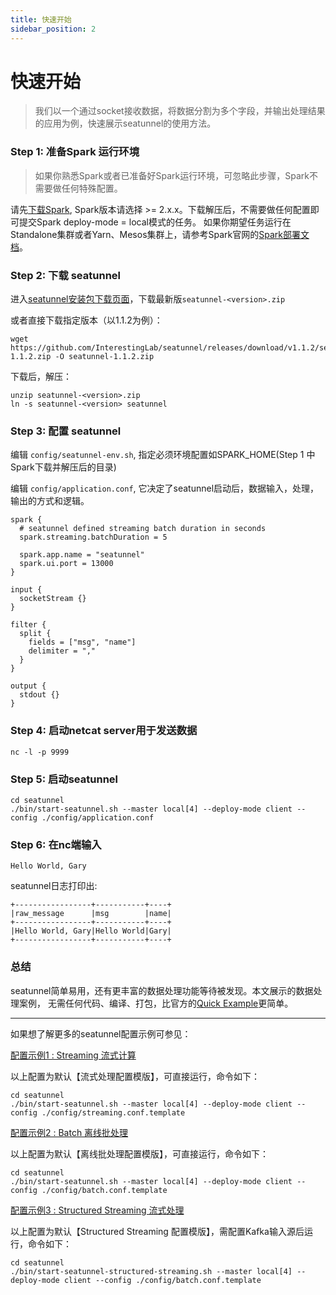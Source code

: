 ```yaml
---
title: 快速开始
sidebar_position: 2
---
```


# 快速开始

> 我们以一个通过socket接收数据，将数据分割为多个字段，并输出处理结果的应用为例，快速展示seatunnel的使用方法。

### Step 1: 准备Spark 运行环境

> 如果你熟悉Spark或者已准备好Spark运行环境，可忽略此步骤，Spark不需要做任何特殊配置。

请先[下载Spark](http://spark.apache.org/downloads.html), Spark版本请选择 >= 2.x.x。下载解压后，不需要做任何配置即可提交Spark deploy-mode = local模式的任务。
如果你期望任务运行在Standalone集群或者Yarn、Mesos集群上，请参考Spark官网的[Spark部署文档](http://spark.apache.org/docs/latest/cluster-overview.html)。

### Step 2: 下载 seatunnel

进入[seatunnel安装包下载页面](https://github.com/InterestingLab/seatunnel/releases/latest)，下载最新版`seatunnel-<version>.zip`

或者直接下载指定版本（以1.1.2为例）：

```
wget https://github.com/InterestingLab/seatunnel/releases/download/v1.1.2/seatunnel-1.1.2.zip -O seatunnel-1.1.2.zip
```

下载后，解压：

```
unzip seatunnel-<version>.zip
ln -s seatunnel-<version> seatunnel
```

### Step 3: 配置 seatunnel

编辑 `config/seatunnel-env.sh`, 指定必须环境配置如SPARK_HOME(Step 1 中Spark下载并解压后的目录)

编辑 `config/application.conf`, 它决定了seatunnel启动后，数据输入，处理，输出的方式和逻辑。

```
spark {
  # seatunnel defined streaming batch duration in seconds
  spark.streaming.batchDuration = 5

  spark.app.name = "seatunnel"
  spark.ui.port = 13000
}

input {
  socketStream {}
}

filter {
  split {
    fields = ["msg", "name"]
    delimiter = ","
  }
}

output {
  stdout {}
}

```

### Step 4: 启动netcat server用于发送数据

```
nc -l -p 9999
```


### Step 5: 启动seatunnel

```
cd seatunnel
./bin/start-seatunnel.sh --master local[4] --deploy-mode client --config ./config/application.conf

```

### Step 6: 在nc端输入

```
Hello World, Gary
```
seatunnel日志打印出:

```
+-----------------+-----------+----+
|raw_message      |msg        |name|
+-----------------+-----------+----+
|Hello World, Gary|Hello World|Gary|
+-----------------+-----------+----+
```


### 总结

seatunnel简单易用，还有更丰富的数据处理功能等待被发现。本文展示的数据处理案例，
无需任何代码、编译、打包，比官方的[Quick Example](https://spark.apache.org/docs/latest/streaming-programming-guide.html#a-quick-example)更简单。


---

如果想了解更多的seatunnel配置示例可参见：

[配置示例1 : Streaming 流式计算](https://github.com/InterestingLab/seatunnel/blob/master/config/streaming.conf.template)

以上配置为默认【流式处理配置模版】，可直接运行，命令如下：

```
cd seatunnel
./bin/start-seatunnel.sh --master local[4] --deploy-mode client --config ./config/streaming.conf.template

```

[配置示例2 : Batch 离线批处理](https://github.com/InterestingLab/seatunnel/blob/master/config/batch.conf.template)

以上配置为默认【离线批处理配置模版】，可直接运行，命令如下：

```
cd seatunnel
./bin/start-seatunnel.sh --master local[4] --deploy-mode client --config ./config/batch.conf.template

```

[配置示例3 : Structured Streaming 流式处理](https://github.com/InterestingLab/seatunnel/blob/master/config/structuredstreaming.conf.template)

以上配置为默认【Structured Streaming 配置模版】，需配置Kafka输入源后运行，命令如下：

```
cd seatunnel
./bin/start-seatunnel-structured-streaming.sh --master local[4] --deploy-mode client --config ./config/batch.conf.template

```
